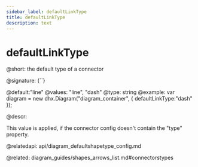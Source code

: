 ```yaml
---
sidebar_label: defaultLinkType
title: defaultLinkType
description: text
---
```


# defaultLinkType

@short: the default type of a connector

@signature: {``}

@default:"line" 
@values: "line", "dash"
@type: string
@example:
var diagram = new dhx.Diagram("diagram_container", { 
    defaultLinkType:"dash"
});


@descr:

This value is applied, if the connector config doesn't contain the "type" property.

@relatedapi:
api/diagram_defaultshapetype_config.md

@related:
diagram_guides/shapes_arrows_list.md#connectorstypes